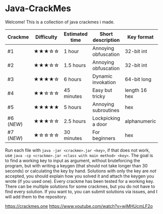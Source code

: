 # Java-CrackMes
Welcome! This is a collection of java crackmes i made.

| Crackme       | Difficulty    | Estimated time | Short description    | Key format    | Solution |
| ------------- | ------------- | -------------- | -------------------- | ------------- | :------: |
| #1            | ★★★☆☆       | 1 hour         | Annoying obfuscation | 32-bit int    | ✓        |
| #2            | ★★★☆☆       | 1.5 hours      | Annoying obfuscation | 32-bit int    | ✗        |
| #3            | ★★★★☆       | 6 hours        | Dynamic invokation   | 64-bit long   | ✗        |
| #4            | ★★☆☆☆       | 45 minutes     | Easy but tricky      | length 16 hex | ✓        |
| #5            | ★★★★★       | 5 hours        | Annoying subroutines | hex           | ✗        |
| #6 (*NEW*)    | ★★★☆☆       | 2.5 hours      | Lockpicking a door   | alphanumeric  | ✗        |
| #7 (*NEW*)    | ★☆☆☆☆       | 30 minutes     | For beginners        | hex           | ✗        |

Run each file with `java -jar <crackme>.jar <key>`, if that does not work, use `java -cp <crackme>.jar <class with main method> <key>`.
The goal is to find a working key to input as argument, without bruteforcing the program, but with writing a keygen (that should not take longer than 30 seconds) or calculating the key by hand. Solutions with only the key are *not* accepted, you should explain how you solved it and attach the keygen you wrote (if you used one). Every crackme has been tested for a working key. There can be multiple solutions for some crackmes, but you do not have to find every solution. If you want to, you can submit solutions via issues, and I will add them to the repository.

https://crackmes.one
https://www.youtube.com/watch?v=wjMHUcmLF2o
